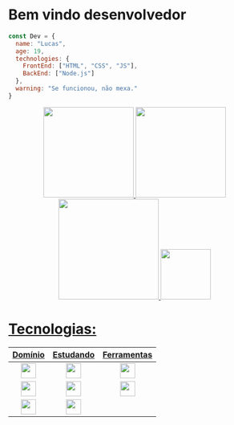 # Bem vindo desenvolvedor
```js
const Dev = {
  name: "Lucas",
  age: 19,
  technologies: {
    FrontEnd: ["HTML", "CSS", "JS"],
    BackEnd: ["Node.js"]
  },
  warning: "Se funcionou, não mexa."
}
```

<div align="center">
  
  <a href="https://github.com/loopmon">
  <img height="180em" src="https://github-readme-stats.vercel.app/api?username=loopmon&show_icons=true&theme=dracula&include_all_commits=true&count_private=true"/>
  <img height="180em" src="https://github-readme-stats.vercel.app/api/top-langs/?username=loopmon&layout=compact&langs_count=7&theme=dracula"/>
</div> 
<div align="center">
<img width="200" height="200" src="https://i.pinimg.com/originals/10/d0/1a/10d01a7b55b7d75fbea163645bed8a2d.gif">
<img height="100" width="100" src="https://cdn.jsdelivr.net/gh/devicons/devicon/icons/javascript/javascript-original.svg" />
</div>

# Tecnologias:
<div align="center">

|Domínio|Estudando|Ferramentas|
|   :-: |   :-:   |     :-:   |
|<img height="30" width="30" src="https://cdn.jsdelivr.net/gh/devicons/devicon/icons/html5/html5-original.svg" />|<img height="30" width="30" src="https://cdn.jsdelivr.net/gh/devicons/devicon/icons/react/react-original.svg" />|<img height="30" width="30" src="https://cdn.jsdelivr.net/gh/devicons/devicon/icons/vscode/vscode-original.svg" />|
|<img height="30" width="30" src="https://cdn.jsdelivr.net/gh/devicons/devicon/icons/javascript/javascript-original.svg" />|<img height="30" width="30" src="https://cdn.jsdelivr.net/gh/devicons/devicon/icons/typescript/typescript-original.svg" />|<img height="30" width="30" src="https://cdn.jsdelivr.net/gh/devicons/devicon/icons/opera/opera-original.svg" /> |
|<img height="30" width="30" src="https://cdn.jsdelivr.net/gh/devicons/devicon/icons/css3/css3-original.svg" />|<img height="30" width="30" src="https://cdn.jsdelivr.net/gh/devicons/devicon/icons/nodejs/nodejs-original.svg" /> 

</div>
